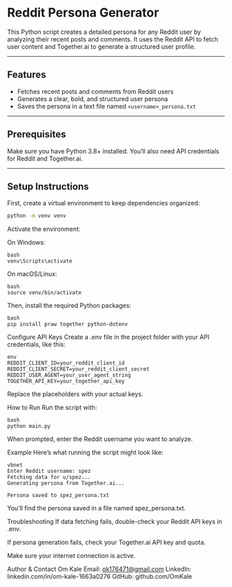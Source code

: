 # Reddit Persona Generator

This Python script creates a detailed persona for any Reddit user by analyzing their recent posts and comments. It uses the Reddit API to fetch user content and Together.ai to generate a structured user profile.

---

## Features

- Fetches recent posts and comments from Reddit users  
- Generates a clear, bold, and structured user persona  
- Saves the persona in a text file named `<username>_persona.txt`

---

## Prerequisites

Make sure you have Python 3.8+ installed. You’ll also need API credentials for Reddit and Together.ai.

---

## Setup Instructions

First, create a virtual environment to keep dependencies organized:

```bash
python -m venv venv
```

Activate the environment:

On Windows:
```
bash
venv\Scripts\activate
```
On macOS/Linux:
```
bash
source venv/bin/activate
```
Then, install the required Python packages:
```
bash
pip install praw together python-dotenv
```
Configure API Keys
Create a .env file in the project folder with your API credentials, like this:
```
env
REDDIT_CLIENT_ID=your_reddit_client_id
REDDIT_CLIENT_SECRET=your_reddit_client_secret
REDDIT_USER_AGENT=your_user_agent_string
TOGETHER_API_KEY=your_together_api_key
```
Replace the placeholders with your actual keys.

How to Run
Run the script with:
```
bash
python main.py
```
When prompted, enter the Reddit username you want to analyze.

Example
Here’s what running the script might look like:
```
vbnet
Enter Reddit username: spez
Fetching data for u/spez...
Generating persona from Together.ai...

Persona saved to spez_persona.txt
```
You’ll find the persona saved in a file named spez_persona.txt.

Troubleshooting
If data fetching fails, double-check your Reddit API keys in .env.

If persona generation fails, check your Together.ai API key and quota.

Make sure your internet connection is active.

Author & Contact
Om Kale
Email: ok176471@gmail.com
LinkedIn: linkedin.com/in/om-kale-1663a0276
GitHub: github.com/OmKale
